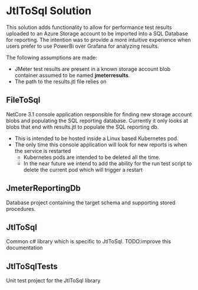 # JtlToSql Solution
This solution adds functionality to allow for performance test results uploaded to an Azure Storage account to be imported into a SQL Database for reporting. The intention was to provide a more intuitive experience when users prefer to use PowerBi over Grafana for analyzing results.

The following assumptions are made:
- JMeter test results are present in a known storage account blob container assumed to be named **jmeterresults**.  
- The path to the results.jtl file relies on 

## FileToSql
NetCore 3.1 console application responsible for finding new storage account blobs and populating the SQL reporting database.  Currently it only looks at blobs that end with results.jtl to populate the SQL reporting db.

- This is intended to be hosted inside a Linux based Kubernetes pod.
- The only time this console application will look for new reports is when the service is restarted
  - Kubernetes pods are intended to be deleted all the time.
  - In the near future we intend to add the ability for the run test script to delete the current pod which will trigger a restart


## JmeterReportingDb
Database project containing the target schema and supporting stored procedures.

## JtlToSql
Common c# library which is specific to JtlToSql.  TODO:improve this documentation

## JtlToSqlTests
Unit test project for the JtlToSql library